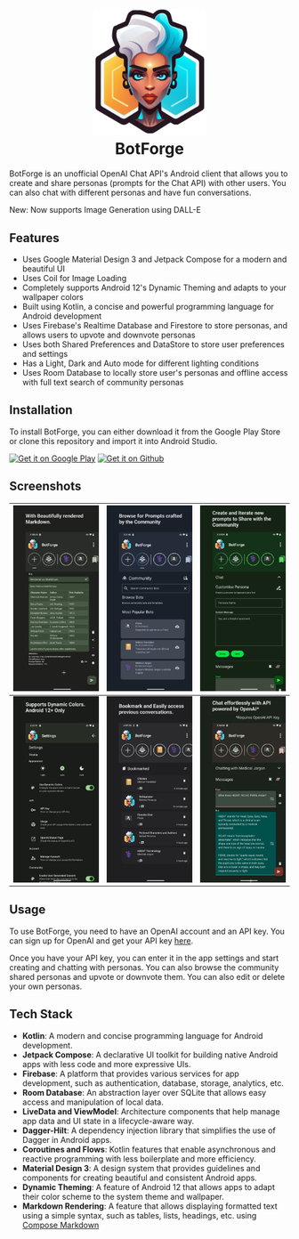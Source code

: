 <h1 align="center">
  <img src="app/src/main/res/drawable/logo.png" width="200">
  <br>BotForge<br>
</h1>

BotForge is an unofficial OpenAI Chat API's Android client that allows you to create and share personas (prompts for the Chat API) with other users. You can also chat with different personas and have fun conversations.

New: Now supports Image Generation using DALL-E

## Features

- Uses Google Material Design 3 and Jetpack Compose for a modern and beautiful UI
- Uses Coil for Image Loading
- Completely supports Android 12's Dynamic Theming and adapts to your wallpaper colors
- Built using Kotlin, a concise and powerful programming language for Android development
- Uses Firebase's Realtime Database and Firestore to store personas, and allows users to upvote and downvote personas
- Uses both Shared Preferences and DataStore to store user preferences and settings
- Has a Light, Dark and Auto mode for different lighting conditions
- Uses Room Database to locally store user's personas and offline access with full text search of community personas

## Installation

To install BotForge, you can either download it from the Google Play Store or clone this repository and import it into Android Studio.

<a href='https://play.google.com/store/apps/details?id=com.mohandass.botforge&pcampaignid=pcampaignidMKT-Other-global-all-co-prtnr-py-PartBadge-Mar2515-1'><img  width="200" alt='Get it on Google Play' src='https://play.google.com/intl/en_us/badges/static/images/badges/en_badge_web_generic.png'/></a>
<a href='https://github.com/L4TTiCe/BotForge/releases/latest'><img alt='Get it on Github' src='https://raw.githubusercontent.com/bircni/ParkenUlmAndroid/main/docs/assets/badges/badge_github.png' height='80px'/></a>

## Screenshots

| <img src="assets/BotForge/Phone%201phone_1.png" width="400"> | <img src="assets/BotForge/Phone%202phone_2.png" width="400"> | <img src="assets/BotForge/Phone%203phone_3.png" width="400"> |
|--------------------------------------------------------------|--------------------------------------------------------------|--------------------------------------------------------------|
| <img src="assets/BotForge/Phone%204phone_4.png" width="400"> | <img src="assets/BotForge/Phone%205phone_5.png" width="400"> | <img src="assets/BotForge/Phone%206phone_6.png" width="400"> |


## Usage

To use BotForge, you need to have an OpenAI account and an API key. You can sign up for OpenAI and get your API key [here](https://platform.openai.com/account/api-keys).

Once you have your API key, you can enter it in the app settings and start creating and chatting with personas. You can also browse the community shared personas and upvote or downvote them. You can also edit or delete your own personas.

## Tech Stack

- **Kotlin**: A modern and concise programming language for Android development.
- **Jetpack Compose**: A declarative UI toolkit for building native Android apps with less code and more expressive UIs.
- **Firebase**: A platform that provides various services for app development, such as authentication, database, storage, analytics, etc.
- **Room Database**: An abstraction layer over SQLite that allows easy access and manipulation of local data.
- **LiveData and ViewModel**: Architecture components that help manage app data and UI state in a lifecycle-aware way.
- **Dagger-Hilt**: A dependency injection library that simplifies the use of Dagger in Android apps.
- **Coroutines and Flows**: Kotlin features that enable asynchronous and reactive programming with less boilerplate and more efficiency.
- **Material Design 3**: A design system that provides guidelines and components for creating beautiful and consistent Android apps.
- **Dynamic Theming**: A feature of Android 12 that allows apps to adapt their color scheme to the system theme and wallpaper.
- **Markdown Rendering**: A feature that allows displaying formatted text using a simple syntax, such as tables, lists, headings, etc. using [Compose Markdown](https://github.com/jeziellago/compose-markdown)
